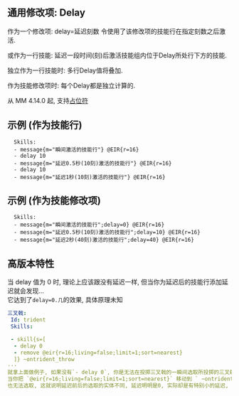 通用修改项: Delay
--------------------------

作为一个修改项: delay=延迟刻数 令使用了该修改项的技能行在指定刻数之后激活.

或作为一行技能: 延迟一段时间(刻)后激活技能组内位于Delay所处行下方的技能.

独立作为一行技能时: 多行Delay值将叠加.

作为技能修改项时: 每个Delay都是独立计算的.

从 MM 4.14.0 起, 支持[占位符](/占位符)

示例 (作为技能行)
--------

      Skills:
      - message{m="瞬间激活的技能行"} @EIR{r=16}
      - delay 10
      - message{m="延迟0.5秒(10刻)激活的技能行"} @EIR{r=16}
      - delay 10
      - message{m="延迟1秒(10刻)激活的技能行"} @EIR{r=16}

示例 (作为技能修改项)
--------

      Skills:
      - message{m="瞬间激活的技能行";delay=0} @EIR{r=16}
      - message{m="延迟0.5秒(10刻)激活的技能行";delay=10} @EIR{r=16}
      - message{m="延迟2秒(40刻)激活的技能行";delay=40} @EIR{r=16}

高版本特性
---

当 delay 值为 0 时, 理论上应该跟没有延迟一样, 但当你为延迟后的技能行添加延迟就会发现...  
它达到了`delay=0.几`的效果, 具体原理未知
```yaml
三叉戟:
 Id: trident
 Skills:

 - skill{s=[
  - delay 0
  - remove @eir{r=16;living=false;limit=1;sort=nearest}
  ]} ~ontrident_throw
···
就拿上面做例子, 如果没有`- delay 0`, 你是无法在投掷三叉戟的一瞬间选取所投掷的三叉戟的  
当你把 `@eir{r=16;living=false;limit=1;sort=nearest}` 移动到 ` ~ontrident_throw` 的左边时  
也无法选取, 这就说明延迟前后的选取的实体不同, 延迟明明是0, 实际却是有特别小的延迟, 足以提升机制自由度